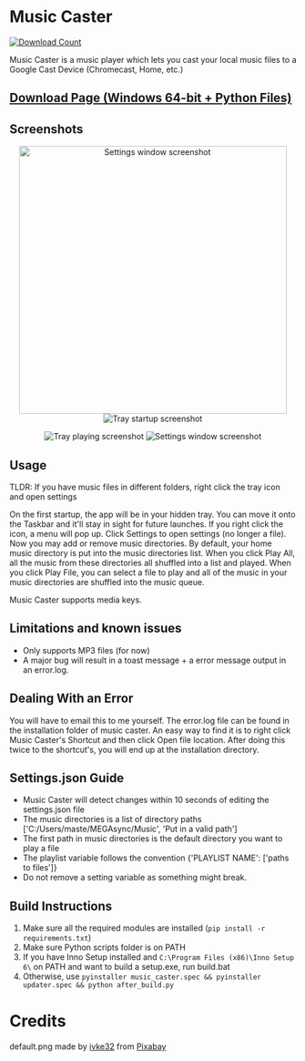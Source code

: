 # Music Caster
[![Download Count](https://img.shields.io/github/downloads/elibroftw/music-caster/total?color=blue&label=Downloads&style=for-the-badge)](https://github.com/elibroftw/music-caster/releases)

Music Caster is a music player which lets you cast your local music files to a Google Cast Device (Chromecast, Home, etc.)
## [Download Page (Windows 64-bit + Python Files)](https://github.com/elibroftw/music-caster/releases)

## Screenshots
<p align="center">
  <img width=470px src="https://github.com/elibroftw/music-caster/blob/master/resources/Settings%20Screenshot.jpg?raw=true" alt="Settings window screenshot">
  <img src="https://github.com/elibroftw/music-caster/blob/master/resources/Tray%20Startup.png?raw=true" alt="Tray startup screenshot">
</p>
<p align="center">
  <img src="https://github.com/elibroftw/music-caster/blob/master/resources/Tray%20Playing.png?raw=true" alt="Tray playing screenshot">
  <img src="https://github.com/elibroftw/music-caster/blob/master/resources/Tray%20Paused.png?raw=true" alt="Settings window screenshot">
</p>

## Usage
TLDR: If you have music files in different folders, right click the tray icon and open settings

On the first startup, the app will be in your hidden tray. You can move it onto the Taskbar and it'll stay in sight for future launches.
If you right click the icon, a menu will pop up. Click Settings to open settings (no longer a file).
Now you may add or remove music directories. By default, your home music directory is put into the music directories list.
When you click Play All, all the music from these directories all shuffled into a list and played.
When you click Play File, you can select a file to play and all of the music in your music directories are shuffled into the music queue.

Music Caster supports media keys.

## Limitations and known issues
- Only supports MP3 files (for now)
- A major bug will result in a toast message + a error message output in an error.log.

## Dealing With an Error
You will have to email this to me yourself.
The error.log file can be found in the installation folder of music caster.
An easy way to find it is to right click Music Caster's Shortcut and then click Open file location.
After doing this twice to the shortcut's, you will end up at the installation directory.

## Settings.json Guide
- Music Caster will detect changes within 10 seconds of editing the settings.json file
- The music directories is a list of directory paths ['C:/Users/maste/MEGAsync/Music', 'Put in a valid path']
- The first path in music directories is the default directory you want to play a file
- The playlist variable follows the convention {'PLAYLIST NAME': ['paths to files']}
- Do not remove a setting variable as something might break.

## Build Instructions
1. Make sure all the required modules are installed (`pip install -r requirements.txt`)
2. Make sure Python scripts folder is on PATH
3. If you have Inno Setup installed and `C:\Program Files (x86)\Inno Setup 6\` on PATH and want to build a setup.exe, run build.bat
4. Otherwise, use `pyinstaller music_caster.spec && pyinstaller updater.spec && python after_build.py`

# Credits
default.png made by <a href="https://pixabay.com/users/ivke32-2526695/?utm_source=link-attribution&amp;utm_medium=referral&amp;utm_campaign=image&amp;utm_content=1413583">ivke32</a> from <a href="https://pixabay.com/?utm_source=link-attribution&amp;utm_medium=referral&amp;utm_campaign=image&amp;utm_content=1413583">Pixabay</a>
